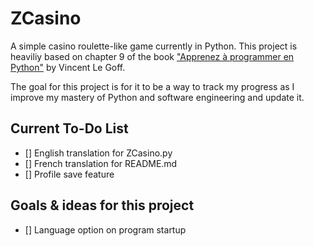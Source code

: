 # ZCasino

A simple casino roulette-like game currently in Python. This project is heaviliy based on chapter 9 of the book ["Apprenez à programmer en Python"](https://www.eyrolles.com/Informatique/Livre/apprenez-a-programmer-en-python-9782212678710/) by Vincent Le Goff.

The goal for this project is for it to be a way to track my progress as I improve my mastery of Python and software engineering and update it.

## Current To-Do List

* [] English translation for ZCasino.py
* [] French translation for README.md
* [] Profile save feature

## Goals & ideas for this project

* [] Language option on program startup

